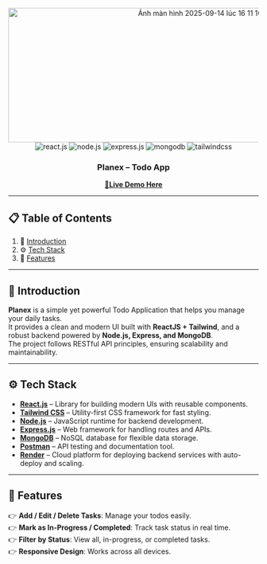<div align="center">
  <br />
    <a target="_blank">
      <img width="756" height="270" alt="Ảnh màn hình 2025-09-14 lúc 16 11 10" src="https://github.com/user-attachments/assets/ae09c6c5-2132-43db-96c5-11d8b79a41d7" alt="Project Banner" />
    </a>
  <br />
  
  <div>
    <img src="https://img.shields.io/badge/-React_JS-black?style=for-the-badge&logo=react&logoColor=61DAFB" alt="react.js" />
    <img src="https://img.shields.io/badge/-Node_JS-black?style=for-the-badge&logo=node.js&logoColor=green" alt="node.js" />
    <img src="https://img.shields.io/badge/-Express_JS-black?style=for-the-badge&logo=express&logoColor=white" alt="express.js" />
    <img src="https://img.shields.io/badge/-MongoDB-black?style=for-the-badge&logo=mongodb&logoColor=47A248" alt="mongodb" />
    <img src="https://img.shields.io/badge/-Tailwind_CSS-black?style=for-the-badge&logo=tailwindcss&logoColor=06B6D4" alt="tailwindcss" />
  </div>

  <h3 align="center">Planex – Todo App</h3>

   <div align="center">
     <a href="https://planex-ckkx.onrender.com" target="_blank">
      <b>🚀Live Demo Here</b>
    </a>
    </div>
</div>

---

## 📋 <a name="table">Table of Contents</a>

1. 🤖 [Introduction](#introduction)  
2. ⚙️ [Tech Stack](#tech-stack)  
3. 🔋 [Features](#features)  

---

## <a name="introduction">🤖 Introduction</a>

**Planex** is a simple yet powerful Todo Application that helps you manage your daily tasks.  
It provides a clean and modern UI built with **ReactJS + Tailwind**, and a robust backend powered by **Node.js, Express, and MongoDB**.  
The project follows RESTful API principles, ensuring scalability and maintainability.

---

## <a name="tech-stack">⚙️ Tech Stack</a>

- **[React.js](https://react.dev/)** – Library for building modern UIs with reusable components.  
- **[Tailwind CSS](https://tailwindcss.com/)** – Utility-first CSS framework for fast styling.  
- **[Node.js](https://nodejs.org/)** – JavaScript runtime for backend development.  
- **[Express.js](https://expressjs.com/)** – Web framework for handling routes and APIs.  
- **[MongoDB](https://www.mongodb.com/)** – NoSQL database for flexible data storage.  
- **[Postman](https://www.postman.com/)** – API testing and documentation tool.
- **[Render](https://render.com/)** – Cloud platform for deploying backend services with auto-deploy and scaling.

---

## <a name="features">🔋 Features</a>

👉 **Add / Edit / Delete Tasks**: Manage your todos easily.  
👉 **Mark as In-Progress / Completed**: Track task status in real time.  
👉 **Filter by Status**: View all, in-progress, or completed tasks.  
👉 **Responsive Design**: Works across all devices.
